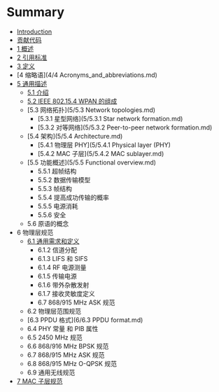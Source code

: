 # Summary

* [Introduction](README.md)
* [贡献代码](contribution.md)
* [1 概述](1/1.Overview.md)
* [2 引用标准](2/2.Normative_references.md)
* [3 定义](3/3.Definitions.md)
* [4 缩略语](4/4 Acronyms_and_abbreviations.md)
* [5 通用描述](5/5.General_description.md)
   * [5.1 介绍](5/5.1.Introduction.md)
   * [5.2  IEEE 802.15.4 WPAN 的组成](5/5.2.omponents_of_the_IEEE_802.15.4_WPAN.md)
   * [5.3 网络拓扑](5/5.3 Network topologies.md)
       * [5.3.1 星型网络](5/5.3.1 Star network formation.md)
       * [5.3.2 对等网络](5/5.3.2 Peer-to-peer network formation.md)
   * [5.4 架构](5/5.4 Architecture.md)
       * [5.4.1 物理层 PHY](5/5.4.1 Physical layer (PHY)
       * [5.4.2 MAC 子层](5/5.4.2 MAC sublayer.md)
   * [5.5 功能概述](5/5.5 Functional overview.md)
       * 5.5.1 超帧结构
       * 5.5.2 数据传输模型
       * 5.5.3 帧结构
       * 5.5.4 提高成功传输的概率
       * 5.5.5 电源消耗
       * 5.5.6 安全
   * 5.6 原语的概念
* 6 物理层规范
   * [6.1 通用需求和定义](6/6.1.General_requirements_and_definitions.md)
       * 6.1.2 信道分配
       * 6.1.3 LIFS 和 SIFS
       * 6.1.4 RF 电源测量
       * 6.1.5 传输电源
       * 6.1.6 带外杂散发射
       * 6.1.7 接收灵敏度定义
       * 6.7 868/915 MHz ASK 规范
   * 6.2 物理层范围规范
   * [6.3 PPDU 格式](6/6.3 PPDU format.md)
   * 6.4 PHY 常量 和 PIB 属性
   * 6.5 2450 MHz 规范
   * 6.6 868/916 MHz BPSK 规范
   * 6.7 868/915 MHz ASK 规范
   * 6.8 868/915 MHz O-QPSK 规范
   * 6.9 通用无线规范
* [7 MAC 子层规范](7/7.MAC_sublayer_specification.md)


